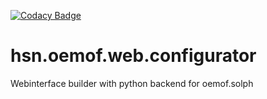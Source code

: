 [![Codacy Badge](https://app.codacy.com/project/badge/Grade/415669eb789c42208e2d76489b3e826f)](https://www.codacy.com/gh/pyrokar1993/hsn.oemof.web.configurator/dashboard?utm_source=github.com&amp;utm_medium=referral&amp;utm_content=pyrokar1993/hsn.oemof.web.configurator&amp;utm_campaign=Badge_Grade)

# hsn.oemof.web.configurator
Webinterface builder with python backend for oemof.solph
